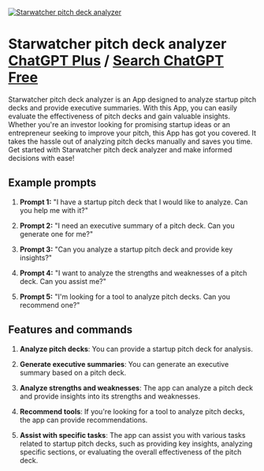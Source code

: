 
[![Starwatcher pitch deck analyzer](https://files.oaiusercontent.com/file-l0zQSxxfYvdKxUran9u05UPg?se=2123-10-17T10%3A11%3A30Z&sp=r&sv=2021-08-06&sr=b&rscc=max-age%3D31536000%2C%20immutable&rscd=attachment%3B%20filename%3DStarwatcher-big.png&sig=Zsb77BYN73bqbwDFOXphIwfKE6LShqkiOn3vQI/THNY%3D)](https://chat.openai.com/g/g-aJp6BLoFg-starwatcher-pitch-deck-analyzer)

# Starwatcher pitch deck analyzer [ChatGPT Plus](https://chat.openai.com/g/g-aJp6BLoFg-starwatcher-pitch-deck-analyzer) / [Search ChatGPT Free](https://gptcall.net/index.html#/?search=Starwatcher%20pitch%20deck%20analyzer)

Starwatcher pitch deck analyzer is an App designed to analyze startup pitch decks and provide executive summaries. With this App, you can easily evaluate the effectiveness of pitch decks and gain valuable insights. Whether you're an investor looking for promising startup ideas or an entrepreneur seeking to improve your pitch, this App has got you covered. It takes the hassle out of analyzing pitch decks manually and saves you time. Get started with Starwatcher pitch deck analyzer and make informed decisions with ease!

## Example prompts

1. **Prompt 1:** "I have a startup pitch deck that I would like to analyze. Can you help me with it?"

2. **Prompt 2:** "I need an executive summary of a pitch deck. Can you generate one for me?"

3. **Prompt 3:** "Can you analyze a startup pitch deck and provide key insights?"

4. **Prompt 4:** "I want to analyze the strengths and weaknesses of a pitch deck. Can you assist me?"

5. **Prompt 5:** "I'm looking for a tool to analyze pitch decks. Can you recommend one?"

## Features and commands

1. **Analyze pitch decks**: You can provide a startup pitch deck for analysis.

2. **Generate executive summaries**: You can generate an executive summary based on a pitch deck.

3. **Analyze strengths and weaknesses**: The app can analyze a pitch deck and provide insights into its strengths and weaknesses.

4. **Recommend tools**: If you're looking for a tool to analyze pitch decks, the app can provide recommendations.

5. **Assist with specific tasks**: The app can assist you with various tasks related to startup pitch decks, such as providing key insights, analyzing specific sections, or evaluating the overall effectiveness of the pitch deck.


